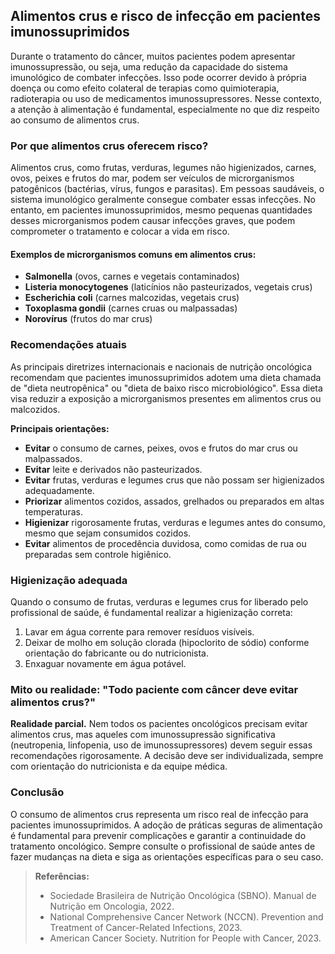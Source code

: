 
## Alimentos crus e risco de infecção em pacientes imunossuprimidos

Durante o tratamento do câncer, muitos pacientes podem apresentar imunossupressão, ou seja, uma redução da capacidade do sistema imunológico de combater infecções. Isso pode ocorrer devido à própria doença ou como efeito colateral de terapias como quimioterapia, radioterapia ou uso de medicamentos imunossupressores. Nesse contexto, a atenção à alimentação é fundamental, especialmente no que diz respeito ao consumo de alimentos crus.

### Por que alimentos crus oferecem risco?

Alimentos crus, como frutas, verduras, legumes não higienizados, carnes, ovos, peixes e frutos do mar, podem ser veículos de microrganismos patogênicos (bactérias, vírus, fungos e parasitas). Em pessoas saudáveis, o sistema imunológico geralmente consegue combater essas infecções. No entanto, em pacientes imunossuprimidos, mesmo pequenas quantidades desses microrganismos podem causar infecções graves, que podem comprometer o tratamento e colocar a vida em risco.

#### Exemplos de microrganismos comuns em alimentos crus:
- **Salmonella** (ovos, carnes e vegetais contaminados)
- **Listeria monocytogenes** (laticínios não pasteurizados, vegetais crus)
- **Escherichia coli** (carnes malcozidas, vegetais crus)
- **Toxoplasma gondii** (carnes cruas ou malpassadas)
- **Norovírus** (frutos do mar crus)

### Recomendações atuais

As principais diretrizes internacionais e nacionais de nutrição oncológica recomendam que pacientes imunossuprimidos adotem uma dieta chamada de "dieta neutropênica" ou "dieta de baixo risco microbiológico". Essa dieta visa reduzir a exposição a microrganismos presentes em alimentos crus ou malcozidos.

**Principais orientações:**
- **Evitar** o consumo de carnes, peixes, ovos e frutos do mar crus ou malpassados.
- **Evitar** leite e derivados não pasteurizados.
- **Evitar** frutas, verduras e legumes crus que não possam ser higienizados adequadamente.
- **Priorizar** alimentos cozidos, assados, grelhados ou preparados em altas temperaturas.
- **Higienizar** rigorosamente frutas, verduras e legumes antes do consumo, mesmo que sejam consumidos cozidos.
- **Evitar** alimentos de procedência duvidosa, como comidas de rua ou preparadas sem controle higiênico.

### Higienização adequada

Quando o consumo de frutas, verduras e legumes crus for liberado pelo profissional de saúde, é fundamental realizar a higienização correta:
1. Lavar em água corrente para remover resíduos visíveis.
2. Deixar de molho em solução clorada (hipoclorito de sódio) conforme orientação do fabricante ou do nutricionista.
3. Enxaguar novamente em água potável.

### Mito ou realidade: "Todo paciente com câncer deve evitar alimentos crus?"

**Realidade parcial.** Nem todos os pacientes oncológicos precisam evitar alimentos crus, mas aqueles com imunossupressão significativa (neutropenia, linfopenia, uso de imunossupressores) devem seguir essas recomendações rigorosamente. A decisão deve ser individualizada, sempre com orientação do nutricionista e da equipe médica.

### Conclusão

O consumo de alimentos crus representa um risco real de infecção para pacientes imunossuprimidos. A adoção de práticas seguras de alimentação é fundamental para prevenir complicações e garantir a continuidade do tratamento oncológico. Sempre consulte o profissional de saúde antes de fazer mudanças na dieta e siga as orientações específicas para o seu caso.

> **Referências:**
> - Sociedade Brasileira de Nutrição Oncológica (SBNO). Manual de Nutrição em Oncologia, 2022.
> - National Comprehensive Cancer Network (NCCN). Prevention and Treatment of Cancer-Related Infections, 2023.
> - American Cancer Society. Nutrition for People with Cancer, 2023.
```

